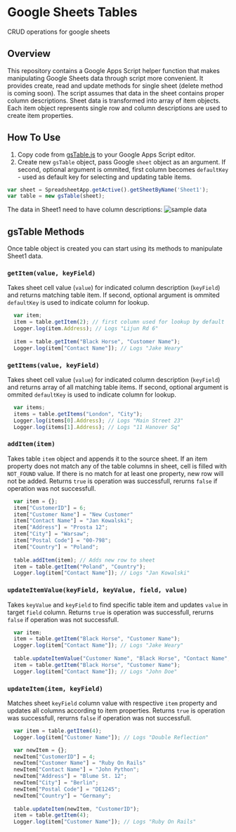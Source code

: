 # Google Sheets Tables
CRUD operations for google sheets

## Overview
This repository contains a Google Apps Script helper function that makes manipulating Google Sheets data through script more convenient. It provides create, read and update methods for single sheet (delete method is coming soon). The script assumes that data in the sheet contains proper column descriptions. Sheet data is transformed into array of item objects. Each item object represents single row and  column descriptions are used to create item properties.

## How To Use
1. Copy code from [gsTable.js](https://github.com/TeeMonk/google-sheets-tables/blob/master/gsTable.js) to your Google Apps Script editor. 
2. Create new `gsTable` object, pass Google `sheet` object as an argument. If second, optional argument is ommited, first column becomes `defaultKey`  -  used as default key for selecting and updating table items.
```javascript
var sheet = SpreadsheetApp.getActive().getSheetByName('Sheet1');
var table = new gsTable(sheet); 
```

The data in Sheet1 need to have column descriptions:
![sample data](https://github.com/TeeMonk/google-sheets-tables/blob/master/gsheet.PNG "sample data")

## gsTable Methods
Once table object is created you can start using its methods to manipulate Sheet1 data.

### `getItem(value, keyField)`
Takes sheet cell value (`value`) for indicated column description (`keyField`) and returns matching table item. If second, optional argument is ommited `defaultKey` is used to indicate column for lookup.   
```javascript
  var item;
  item = table.getItem(2); // first column used for lookup by default
  Logger.log(item.Address); // Logs "Lijun Rd 6"
  
  item = table.getItem("Black Horse", "Customer Name");
  Logger.log(item["Contact Name"]); // Logs "Jake Weary"
```

### `getItems(value, keyField)`
Takes sheet cell value (`value`) for indicated column description (`keyField`) and returns array of all matching table items. If second, optional argument is ommited `defaultKey` is used to indicate column for lookup.   
```javascript
  var items;
  items = table.getItems("London", "City");
  Logger.log(items[0].Address); // Logs "Main Street 23"
  Logger.log(items[1].Address); // Logs "11 Hanover Sq"
```  

### `addItem(item)`
Takes table `item` object and appends it to the source sheet. If an item property does not match any of the table columns in sheet, cell is filled with `NOT_FOUND` value. If there is no match for at least one property, new row will not be added. 
Returns `true` is operation was successfull, rerurns `false` if operation was not successfull. 
```javascript
  var item = {};
  item["CustomerID"] = 6;
  item["Customer Name"]	= "New Customer"
  item["Contact Name"] = "Jan Kowalski";	
  item["Address"] = "Prosta 12";	
  item["City"] = "Warsaw";	
  item["Postal Code"] = "00-798";	
  item["Country"] = "Poland";
  
  table.addItem(item); // Adds new row to sheet
  item = table.getItem("Poland", "Country");
  Logger.log(item["Contact Name"]); // Logs "Jan Kowalski"
```

### `updateItemValue(keyField, keyValue, field, value)`
Takes `keyValue` and `keyField` to find specific table item and updates `value` in target `field` column. 
Returns `true` is operation was successfull, rerurns `false` if operation was not successfull. 
```javascript
  var item;
  item = table.getItem("Black Horse", "Customer Name");
  Logger.log(item["Contact Name"]); // Logs "Jake Weary"
  
  table.updateItemValue("Customer Name", "Black Horse", "Contact Name", "John Doe");
  item = table.getItem("Black Horse", "Customer Name");
  Logger.log(item["Contact Name"]); // Logs "John Doe"
```

### `updateItem(item, keyField)`
Matches sheet `keyField` column value with respective `item` property and updates all columns according to item properties. 
Returns `true` is operation was successfull, rerurns `false` if operation was not successfull. 
```javascript
  var item = table.getItem(4);
  Logger.log(item["Customer Name"]); // Logs "Double Reflection"

  var newItem = {};
  newItem["CustomerID"] = 4;
  newItem["Customer Name"] = "Ruby On Rails"
  newItem["Contact Name"] = "John Python";	
  newItem["Address"] = "Blume St. 12";	
  newItem["City"] = "Berlin";	
  newItem["Postal Code"] = "DE1245";	
  newItem["Country"] = "Germany";
  
  table.updateItem(newItem, "CustomerID");
  item = table.getItem(4);
  Logger.log(item["Customer Name"]); // Logs "Ruby On Rails"
```
